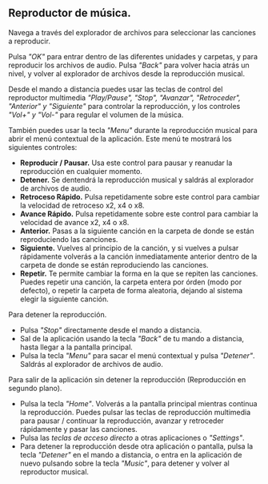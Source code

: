 ## Reproductor de música.

Navega a través del explorador de archivos para seleccionar las canciones a reproducir.

Pulsa *"OK"* para entrar dentro de las diferentes unidades y carpetas, y para reproducir los archivos de audio. Pulsa *"Back"* para volver hacia atrás un nivel, y volver al explorador de archivos desde la reproducción musical.

Desde el mando a distancia puedes usar las teclas de control del reproductor multimedia *"Play/Pause", "Stop", "Avanzar", "Retroceder", "Anterior" y "Siguiente"* para controlar la reproducción, y los controles *"Vol+" y "Vol-"* para regular el volumen de la música.

También puedes usar la tecla *"Menu"* durante la reproducción musical para abrir el menú contextual de la aplicación. Este menú te mostrará los siguientes controles:

- **Reproducir / Pausar.** Usa este control para pausar y reanudar la reproducción en cualquier momento.
- **Detener.** Se dentendrá la reproducción musical y saldrás al explorador de archivos de audio.
- **Retroceso Rápido.** Pulsa repetidamente sobre este control para cambiar la velocidad de retroceso x2, x4 o x8.
- **Avance Rápido.** Pulsa repetidamente sobre este control para cambiar la velocidad de avance x2, x4 o x8.
- **Anterior.** Pasas a la siguiente canción en la carpeta de donde se están reproduciendo las canciones.
- **Siguiente.** Vuelves al principio de la canción, y si vuelves a pulsar rápidamente volverás a la canción inmediatamente anterior dentro de la carpeta de donde se están reproduciendo las canciones.
- **Repetir.** Te permite cambiar la forma en la que se repiten las canciones. Puedes repetir una canción, la carpeta entera por órden (modo por defecto), o repetir la carpeta de forma aleatoria, dejando al sistema elegir la siguiente canción.

Para detener la reproducción.
- Pulsa *"Stop"* directamente desde el mando a distancia.
- Sal de la aplicación usando la tecla *"Back"* de tu mando a distancia, hasta llegar a la pantalla principal.
- Pulsa la tecla *"Menu"* para sacar el menú contextual y pulsa *"Detener"*. Saldrás al explorador de archivos de audio.

Para salir de la aplicación sin detener la reproducción (Reproducción en segundo plano).
- Pulsa la tecla *"Home"*. Volverás a la pantalla principal mientras continua la reproducción. Puedes pulsar las teclas de reproducción multimedia para pausar / continuar la reproducción, avanzar y retroceder rápidamente y pasar las canciones.
- Pulsa las *teclas de acceso directo* a otras aplicaciones o *"Settings"*.
- Para detener la reproducción desde otra aplicación o pantalla, pulsa la tecla *"Detener"* en el mando a distancia, o entra en la aplicación de nuevo pulsando sobre la tecla *"Music"*, para detener y volver al reproductor musical.

